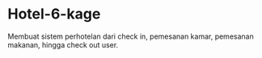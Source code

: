 # Hotel-6-kage
Membuat sistem perhotelan dari check in, pemesanan kamar, pemesanan makanan, hingga check out user.
